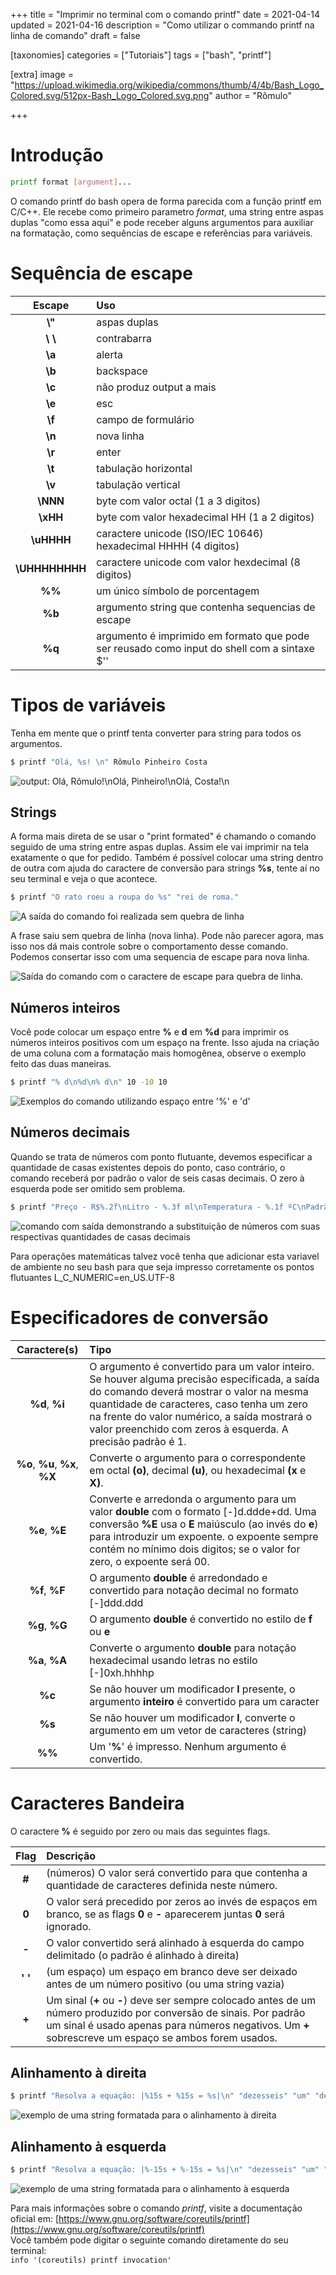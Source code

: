 +++
title = "Imprimir no terminal com o comando printf"
date = 2021-04-14
updated = 2021-04-16
description = "Como utilizar o commando printf na linha de comando"
draft = false

[taxonomies]
categories = ["Tutoriais"]
tags = ["bash", "printf"]

[extra]
image = "https://upload.wikimedia.org/wikipedia/commons/thumb/4/4b/Bash_Logo_Colored.svg/512px-Bash_Logo_Colored.svg.png"
author = "Rômulo"


+++


# Introdução
```bash
printf format [argument]...
```

O comando printf do bash opera de forma parecida com a função printf em C/C++. Ele recebe como primeiro parametro _format_, uma string entre aspas duplas "como essa aqui" e pode receber alguns argumentos para auxiliar na formatação, como sequências de escape e referências para variáveis. 

# Sequência de escape
|Escape|Uso|
|:---:|:---|
|__\\"__ | aspas duplas|
|__\ \\__ | contrabarra|
|__\a__ | alerta|
|__\b__ | backspace|
|__\c__ | não produz output a mais|
|__\e__ | esc|
|__\f__ | campo de formulário|
|__\n__ | nova linha|
|__\r__ | enter|
|__\t__ | tabulação horizontal|
|__\v__ | tabulação vertical|
|__\NNN__ | byte com valor octal (1 a 3 digitos)
|__\xHH__ | byte com valor hexadecimal HH (1 a 2 digitos)
|__\uHHHH__ | caractere unicode (ISO/IEC 10646) hexadecimal HHHH (4 digitos)
|__\UHHHHHHHH__ | caractere unicode com valor hexdecimal (8 digitos)
|__\%\%__ | um único símbolo de porcentagem|
|__\%b__ | argumento string que contenha sequencias de escape|
|__\%q__ | argumento é imprimido em formato que pode ser reusado como input do shell com a sintaxe $''

# Tipos de variáveis
Tenha em mente que o printf tenta converter para string para todos os argumentos.  
```bash
$ printf "Olá, %s! \n" Rômulo Pinheiro Costa

```
<img src=/images/printf-output3.png title="Note a diferença quando o parametro é passado com aspas e quando é passado sem elas" alt="output: Olá, Rômulo!\nOlá, Pinheiro!\nOlá, Costa!\n"></img>


## Strings
A forma mais direta de se usar o "print formated" é chamando o comando seguido de uma string entre aspas duplas. Assim ele vai imprimir na tela exatamente o que for pedido. Também é possível colocar uma string dentro de outra com ajuda do caractere de conversão para strings __%s__, tente aí no seu terminal e veja o que acontece.  
```bash
$ printf "O rato roeu a roupa do %s" "rei de roma."
```

<img src=/images/printf-output1.png title="Em nenhum momento pedimos ao printf que imprimisse uma nova linha" alt="A saída do comando foi realizada sem quebra de linha"></img>

A frase saiu sem quebra de linha (nova linha). Pode não parecer agora, mas isso nos dá mais controle sobre o comportamento desse comando. Podemos consertar isso com uma sequencia de escape para nova linha.

<img src=/images/printf-output2.png title="note a diferença desta saída com a anterior" alt="Saída do comando com o caractere de escape para quebra de linha."></img>

## Números inteiros
Você pode colocar um espaço entre __%__ e __d__ em __%d__ para imprimir os números inteiros positivos com um espaço na frente. Isso ajuda na criação de uma coluna com a formatação mais homogênea, observe o exemplo feito das duas maneiras.  
```bash
$ printf "% d\n%d\n% d\n" 10 -10 10
```

<img src="/images/printf-output8.png" title="Observe a diferença na formatação" alt="Exemplos do comando utilizando espaço entre '%' e 'd'"></img>

## Números decimais
Quando se trata de números com ponto flutuante, devemos especificar a quantidade de casas existentes depois do ponto, caso contrário, o comando receberá por padrão o valor de seis casas decimais. O zero à esquerda pode ser omitido sem problema.
```bash
$ printf "Preço - R$%.2f\nLitro - %.3f ml\nTemperatura - %.1f ºC\nPadrão - %f\n" 5.55 5.55 .55 0.55
```
<img src=/images/printf-output7.png alt="comando com saída demonstrando a substituição de números com suas respectivas quantidades de casas decimais"></img>

Para operações matemáticas talvez você tenha que adicionar esta variavel de ambiente no seu bash para que seja impresso corretamente os pontos flutuantes L_C_NUMERIC=en_US.UTF-8


# Especificadores de conversão
|Caractere(s)|Tipo|
|:---:|:--|
|__%d__, __%i__|O argumento é convertido para um valor inteiro. Se houver alguma precisão especificada, a saída do comando deverá mostrar o valor na mesma quantidade de caracteres, caso tenha um zero na frente do valor numérico, a saída mostrará o valor preenchido com zeros à esquerda. A precisão padrão é 1.|
|__%o__, __%u__, __%x__, __%X__|Converte o argumento para o correspondente em octal __(o)__, decimal __(u)__, ou hexadecimal __(x__ e __X)__.|
|__%e__, __%E__|Converte e arredonda o argumento para um valor __double__ com o formato [-]d.ddde+dd. Uma conversão __%E__ usa o __E__ maiúsculo (ao invés do __e__) para introduzir um expoente. o expoente sempre contém no mínimo dois digitos; se o valor for zero, o expoente será 00.|
|__%f__, __%F__|O argumento __double__ é arredondado e convertido para notação decimal no formato [-]ddd.ddd|
|__%g__, __%G__|O argumento __double__ é convertido no estilo de __f__ ou __e__|
|__%a__, __%A__|Converte o argumento __double__ para notação hexadecimal usando letras no estilo [-]0xh.hhhhp|
|__%c__|Se não houver um modificador __l__ presente, o argumento __inteiro__ é convertido para um caracter|
|__%s__|Se não houver um modificador __l__, converte o argumento em um vetor de caracteres (string)|
|__%%__|Um '__%__' é impresso. Nenhum argumento é convertido.|

# Caracteres Bandeira
O caractere __%__ é seguido por zero ou mais das seguintes flags.  

|Flag|Descrição|
|:---:|:---|
|__#__ |(números) O valor será convertido para que contenha a quantidade de caracteres definida neste número.|
|__0__ |O valor será precedido por zeros ao invés de espaços em branco, se as flags __0__ e __-__ aparecerem juntas __0__ será ignorado.|
|__-__ |O valor convertido será alinhado à esquerda do campo delimitado (o padrão é alinhado à direita)|
|__' '__ |(um espaço) um espaço em branco deve ser deixado antes de um número positivo (ou uma string vazia)|
|__+__ |Um sinal (__+__ ou __-__) deve ser sempre colocado antes de um número produzido por conversão de sinais. Por padrão um sinal é usado apenas para números negativos. Um __+__ sobrescreve um espaço se ambos forem usados.|


## Alinhamento à direita
```bash
$ printf "Resolva a equação: |%15s + %15s = %s|\n" "dezesseis" "um" "dezessete"

```
<img src=/images/printf-output5.png alt="exemplo de uma string formatada para o alinhamento à direita"></img>
	
## Alinhamento à esquerda
```bash
$ printf "Resolva a equação: |%-15s + %-15s = %s|\n" "dezesseis" "um" "dezessete"
```
<img src=/images/printf-output6.png alt="exemplo de uma string formatada para o alinhamento à esquerda"></img>

Para mais informações sobre o comando _printf_, visite a documentação oficial em: [https://www.gnu.org/software/coreutils/printf](https://www.gnu.org/software/coreutils/printf)  
Você também pode digitar o seguinte comando diretamente do seu terminal:  
`info '(coreutils) printf invocation'`
